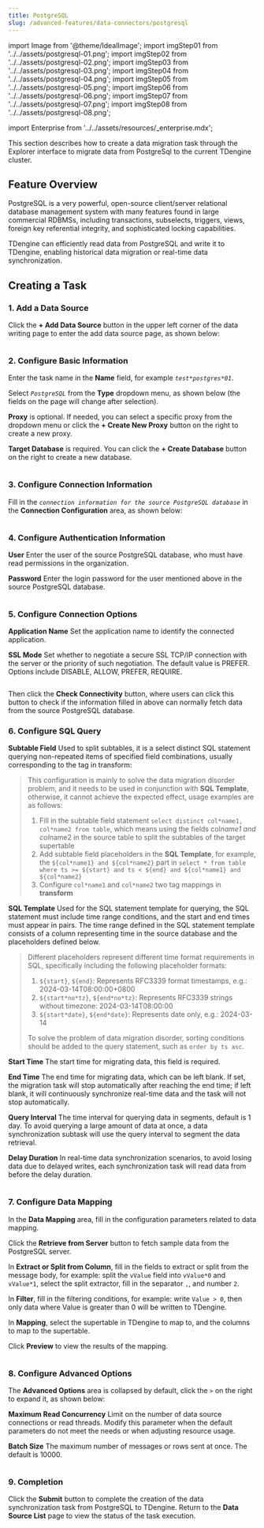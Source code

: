 ```yaml
---
title: PostgreSQL
slug: /advanced-features/data-connectors/postgresql
---
```


import Image from '@theme/IdealImage';
import imgStep01 from '../../assets/postgresql-01.png';
import imgStep02 from '../../assets/postgresql-02.png';
import imgStep03 from '../../assets/postgresql-03.png';
import imgStep04 from '../../assets/postgresql-04.png';
import imgStep05 from '../../assets/postgresql-05.png';
import imgStep06 from '../../assets/postgresql-06.png';
import imgStep07 from '../../assets/postgresql-07.png';
import imgStep08 from '../../assets/postgresql-08.png';

import Enterprise from '../../assets/resources/_enterprise.mdx';

<Enterprise/>

This section describes how to create a data migration task through the Explorer interface to migrate data from PostgreSql to the current TDengine cluster.

## Feature Overview

PostgreSQL is a very powerful, open-source client/server relational database management system with many features found in large commercial RDBMSs, including transactions, subselects, triggers, views, foreign key referential integrity, and sophisticated locking capabilities.

TDengine can efficiently read data from PostgreSQL and write it to TDengine, enabling historical data migration or real-time data synchronization.

## Creating a Task

### 1. Add a Data Source

Click the **+ Add Data Source** button in the upper left corner of the data writing page to enter the add data source page, as shown below:

<figure>
<Image img={imgStep01} alt=""/>
</figure>

### 2. Configure Basic Information

Enter the task name in the **Name** field, for example *`test*postgres*01`*.

Select *`PostgreSQL`* from the **Type** dropdown menu, as shown below (the fields on the page will change after selection).

**Proxy** is optional. If needed, you can select a specific proxy from the dropdown menu or click the **+ Create New Proxy** button on the right to create a new proxy.

**Target Database** is required. You can click the **+ Create Database** button on the right to create a new database.

<figure>
<Image img={imgStep02} alt=""/>
</figure>

### 3. Configure Connection Information

Fill in the *`connection information for the source PostgreSQL database`* in the **Connection Configuration** area, as shown below:

<figure>
<Image img={imgStep03} alt=""/>
</figure>

### 4. Configure Authentication Information

**User** Enter the user of the source PostgreSQL database, who must have read permissions in the organization.

**Password** Enter the login password for the user mentioned above in the source PostgreSQL database.

<figure>
<Image img={imgStep04} alt=""/>
</figure>

### 5. Configure Connection Options

**Application Name** Set the application name to identify the connected application.

**SSL Mode** Set whether to negotiate a secure SSL TCP/IP connection with the server or the priority of such negotiation. The default value is PREFER. Options include DISABLE, ALLOW, PREFER, REQUIRE.

<figure>
<Image img={imgStep05} alt=""/>
</figure>

Then click the **Check Connectivity** button, where users can click this button to check if the information filled in above can normally fetch data from the source PostgreSQL database.

### 6. Configure SQL Query

**Subtable Field** Used to split subtables, it is a select distinct SQL statement querying non-repeated items of specified field combinations, usually corresponding to the tag in transform:
> This configuration is mainly to solve the data migration disorder problem, and it needs to be used in conjunction with **SQL Template**, otherwise, it cannot achieve the expected effect, usage examples are as follows:
>
> 1. Fill in the subtable field statement `select distinct col*name1, col*name2 from table`, which means using the fields col*name1 and col*name2 in the source table to split the subtables of the target supertable
> 2. Add subtable field placeholders in the **SQL Template**, for example, the `${col*name1} and ${col*name2}` part in `select * from table where ts >= ${start} and ts < ${end} and ${col*name1} and ${col*name2}`
> 3. Configure `col*name1` and `col*name2` two tag mappings in **transform**

**SQL Template** Used for the SQL statement template for querying, the SQL statement must include time range conditions, and the start and end times must appear in pairs. The time range defined in the SQL statement template consists of a column representing time in the source database and the placeholders defined below.
> Different placeholders represent different time format requirements in SQL, specifically including the following placeholder formats:
>
> 1. `${start}`, `${end}`: Represents RFC3339 format timestamps, e.g.: 2024-03-14T08:00:00+0800
> 2. `${start*no*tz}`, `${end*no*tz}`: Represents RFC3339 strings without timezone: 2024-03-14T08:00:00
> 3. `${start*date}`, `${end*date}`: Represents date only, e.g.: 2024-03-14
>
> To solve the problem of data migration disorder, sorting conditions should be added to the query statement, such as `order by ts asc`.

**Start Time** The start time for migrating data, this field is required.

**End Time** The end time for migrating data, which can be left blank. If set, the migration task will stop automatically after reaching the end time; if left blank, it will continuously synchronize real-time data and the task will not stop automatically.

**Query Interval** The time interval for querying data in segments, default is 1 day. To avoid querying a large amount of data at once, a data synchronization subtask will use the query interval to segment the data retrieval.

**Delay Duration** In real-time data synchronization scenarios, to avoid losing data due to delayed writes, each synchronization task will read data from before the delay duration.

<figure>
<Image img={imgStep06} alt=""/>
</figure>

### 7. Configure Data Mapping

In the **Data Mapping** area, fill in the configuration parameters related to data mapping.

Click the **Retrieve from Server** button to fetch sample data from the PostgreSQL server.

In **Extract or Split from Column**, fill in the fields to extract or split from the message body, for example: split the `vValue` field into `vValue*0` and `vValue*1`, select the split extractor, fill in the separator `,`, and number `2`.

In **Filter**, fill in the filtering conditions, for example: write `Value > 0`, then only data where Value is greater than 0 will be written to TDengine.

In **Mapping**, select the supertable in TDengine to map to, and the columns to map to the supertable.

Click **Preview** to view the results of the mapping.

<figure>
<Image img={imgStep07} alt=""/>
</figure>

### 8. Configure Advanced Options

The **Advanced Options** area is collapsed by default, click the `>` on the right to expand it, as shown below:

**Maximum Read Concurrency** Limit on the number of data source connections or read threads. Modify this parameter when the default parameters do not meet the needs or when adjusting resource usage.

**Batch Size** The maximum number of messages or rows sent at once. The default is 10000.

<figure>
<Image img={imgStep08} alt=""/>
</figure>

### 9. Completion

Click the **Submit** button to complete the creation of the data synchronization task from PostgreSQL to TDengine. Return to the **Data Source List** page to view the status of the task execution.
